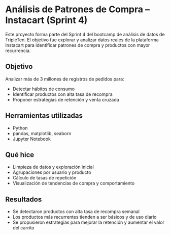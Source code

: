 # Análisis de Patrones de Compra – Instacart (Sprint 4)

Este proyecto forma parte del Sprint 4 del bootcamp de análisis de datos de TripleTen. El objetivo fue explorar y analizar datos reales de la plataforma Instacart para identificar patrones de compra y productos con mayor recurrencia.

## Objetivo

Analizar más de 3 millones de registros de pedidos para:
- Detectar hábitos de consumo
- Identificar productos con alta tasa de recompra
- Proponer estrategias de retención y venta cruzada

## Herramientas utilizadas

- Python
- pandas, matplotlib, seaborn
- Jupyter Notebook

## Qué hice

- Limpieza de datos y exploración inicial
- Agrupaciones por usuario y producto
- Cálculo de tasas de repetición
- Visualización de tendencias de compra y comportamiento

## Resultados

- Se detectaron productos con alta tasa de recompra semanal
- Los productos más recurrentes tienden a ser básicos y de uso diario
- Se propusieron estrategias para mejorar la retención y aumentar el valor del carrito